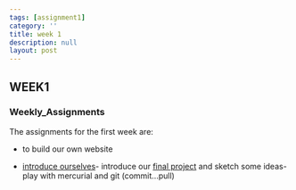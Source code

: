 ```yaml
---
tags: [assignment1]
category: ''
title: week 1
description: null
layout: post
---
```

## WEEK1
### Weekly_Assignments 
The assignments for the first week are:

- to build our own website

- [introduce ourselves]({{site.baseurl}}/resume)- introduce our [final project]({{site.baseurl}}/projects) and sketch some ideas- play with mercurial and git (commit...pull)